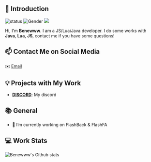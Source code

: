 ## 👋 Introduction

![status](https://img.shields.io/badge/status-up-brightgreen) ![Gender](https://img.shields.io/badge/gender-%F0%9F%A4%B5-lightgrey) ![](https://visitor-badge.glitch.me/badge?page_id=github.com/Ekinoxx0)

Hi, I'm **Benewww**. I am a JS/Lua/Java developer.
I do some works with **Java**, **Lua**, **JS**, contact me if you have some questions!

## 📫 Contact Me on Social Media

✉️ [Email](mailto:benewww.pro@gmail.com)

## 💡 Projects with My Work

- [**DISCORD**](https://discord.gg/XuGRzbcvFH): My discord

## 📚 General

- 🔭 I’m currently working on FlashBack & FlashFA
 
## 💻 Work Stats

![Benewww's Github stats](https://github-readme-stats.vercel.app/api?username=Benewww&show_icons=true)
